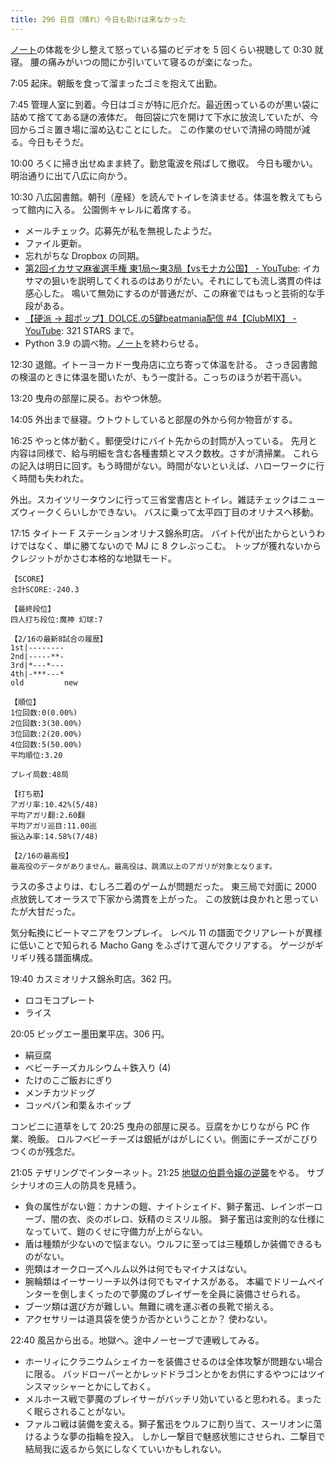 ```yaml
---
title: 296 日目（晴れ）今日も助けは来なかった
---
```


[ノート][note]の体裁を少し整えて怒っている猫のビデオを 5 回くらい視聴して 0:30 就寝。
腰の痛みがいつの間にか引いていて寝るのが楽になった。

7:05 起床。朝飯を食って溜まったゴミを抱えて出勤。

7:45 管理人室に到着。今日はゴミが特に厄介だ。最近困っているのが黒い袋に詰めて捨ててある謎の液体だ。
毎回袋に穴を開けて下水に放流していたが、今回からゴミ置き場に溜め込むことにした。
この作業のせいで清掃の時間が減る。今日もそうだ。

10:00 ろくに掃き出せぬまま終了。勤怠電波を飛ばして撤収。
今日も暖かい。明治通りに出て八広に向かう。

10:30 八広図書館。朝刊（産経）を読んでトイレを済ませる。体温を教えてもらって館内に入る。
公園側キャレルに着席する。

* メールチェック。応募先が私を無視したようだ。
* ファイル更新。
* 忘れがちな Dropbox の同期。
* [第2回イカサマ麻雀選手権 東1局～東3局【vsモナカ公国】 - YouTube](https://www.youtube.com/watch?v=-nq1YVXNZTU):
  イカサマの狙いを説明してくれるのはありがたい。それにしても流し満貫の件は感心した。
  鳴いて無効にするのが普通だが、この麻雀ではもっと芸術的な手段がある。
* [【硬派 → 超ポップ】DOLCE.の5鍵beatmania配信 &#x23;4【ClubMIX】 - YouTube](https://www.youtube.com/watch?v=AVfPeO7NCcE):
  321 STARS まで。
* Python 3.9 の調べ物。[ノート][note]を終わらせる。

12:30 退館。イトーヨーカドー曳舟店に立ち寄って体温を計る。
さっき図書館の検温のときに体温を聞いたが、もう一度計る。こっちのほうが若干高い。

13:20 曳舟の部屋に戻る。おやつ休憩。

14:05 外出まで昼寝。ウトウトしていると部屋の外から何か物音がする。

16:25 やっと体が動く。郵便受けにバイト先からの封筒が入っている。
先月と内容は同様で、給与明細を含む各種書類とマスク数枚。さすが清掃業。
これらの記入は明日に回す。もう時間がない。時間がないといえば、ハローワークに行く時間も失われた。

外出。スカイツリータウンに行って三省堂書店とトイレ。雑誌チェックはニューズウィークくらいしかできない。
バスに乗って太平四丁目のオリナスへ移動。

17:15 タイトー F ステーションオリナス錦糸町店。
バイト代が出たからというわけではなく、単に勝てないので MJ に 8 クレぶっこむ。
トップが獲れないからクレジットがかさむ本格的な地獄モード。

```text
【SCORE】
合計SCORE:-240.3

【最終段位】
四人打ち段位:魔神 幻球:7

【2/16の最新8試合の履歴】
1st|--------
2nd|-----**-
3rd|*---*---
4th|-***---*
old         new

【順位】
1位回数:0(0.00%)
2位回数:3(30.00%)
3位回数:2(20.00%)
4位回数:5(50.00%)
平均順位:3.20

プレイ局数:48局

【打ち筋】
アガリ率:10.42%(5/48)
平均アガリ翻:2.60翻
平均アガリ巡目:11.00巡
振込み率:14.58%(7/48)

【2/16の最高役】
最高役のデータがありません。最高役は、跳満以上のアガリが対象となります。
```

ラスの多さよりは、むしろ二着のゲームが問題だった。
東三局で対面に 2000 点放銃してオーラスで下家から満貫を上がった。
この放銃は良かれと思っていたが大甘だった。

気分転換にビートマニアをワンプレイ。
レベル 11 の譜面でクリアレートが異様に低いことで知られる Macho Gang をふざけて選んでクリアする。
ゲージがギリギリ残る譜面構成。

19:40 カスミオリナス錦糸町店。362 円。

* ロコモコプレート
* ライス

20:05 ビッグエー墨田業平店。306 円。

* 絹豆腐
* ベビーチーズカルシウム＋鉄入り (4)
* たけのこご飯おにぎり
* メンチカツドッグ
* コッペパン和栗＆ホイップ

コンビニに道草をして 20:25 曳舟の部屋に戻る。豆腐をかじりながら PC 作業、晩飯。
ロルフベビーチーズは銀紙がはがしにくい。側面にチーズがこびりつくのが残念だ。

21:05 テザリングでインターネット。21:25 [地獄の伯爵令嬢の逆襲][bshf21a]をやる。
サブシナリオの三人の防具を見繕う。

* 負の属性がない鎧：カナンの鎧、ナイトシェイド、獅子奮迅、レインボーローブ、闇の衣、炎のボレロ、妖精のミスリル服。
  獅子奮迅は変則的な仕様になっていて、鎧のくせに守備力が上がらない。
* 盾は種類が少ないので悩まない。ウルフに至っては三種類しか装備できるものがない。
* 兜類はオークローズヘルム以外は何でもマイナスはない。
* 腕輪類はイーサーリーチ以外は何でもマイナスがある。
  本編でドリームペインターを倒しまくったので夢魔のブレイザーを全員に装備させられる。
* ブーツ類は選び方が難しい。無難に魂を運ぶ者の長靴で揃える。
* アクセサリーは道具袋を使うか否かということか？ 使わない。

22:40 風呂から出る。地獄へ。途中ノーセーブで連戦してみる。

* ホーリィにクラニウムシェイカーを装備させるのは全体攻撃が問題ない場合に限る。
  バッドローパーとかレッドドラゴンとかをお供にするやつにはツインスマッシャーとかにしておく。
* メルホース戦で夢魔のブレイサーがバッチリ効いていると思われる。まったく眠らされることがない。
* ファルコ戦は装備を変える。獅子奮迅をウルフに割り当て、スーリオンに蕩けるような夢の指輪を投入。
  しかし一撃目で魅惑状態にさせられ、二撃目で結局我に返るから気にしなくていいかもしれない。

[bshf21a]: https://www.freem.ne.jp/win/game/24805
[note]: https://showa-yojyo.github.io/notebook/
